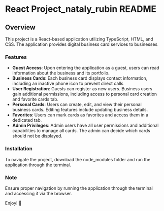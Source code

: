 # React Project_nataly_rubin README


## Overview
This project is a React-based application utilizing TypeScript, HTML, and CSS. The application provides digital business card services to businesses.

### Features
- **Guest Access**: Upon entering the application as a guest, users can read information about the business and its portfolio.
- **Business Cards**: Each business card displays contact information, including an inactive phone icon to prevent direct calls.
- **User Registration**: Guests can register as new users. Business users gain additional permissions, including access to personal card creation and favorite cards tab.
- **Personal Cards**: Users can create, edit, and view their personal business cards. Editing features include updating business details.
- **Favorites**: Users can mark cards as favorites and access them in a dedicated tab.
- **Admin Privileges**: Admin users have all user permissions and additional capabilities to manage all cards. The admin can decide which cards should not be displayed.

### Installation
To navigate the project, download the node_modules folder and run the application through the terminal.

### Note
Ensure proper navigation by running the application through the terminal and accessing it via the browser.

Enjoy! 🙂
